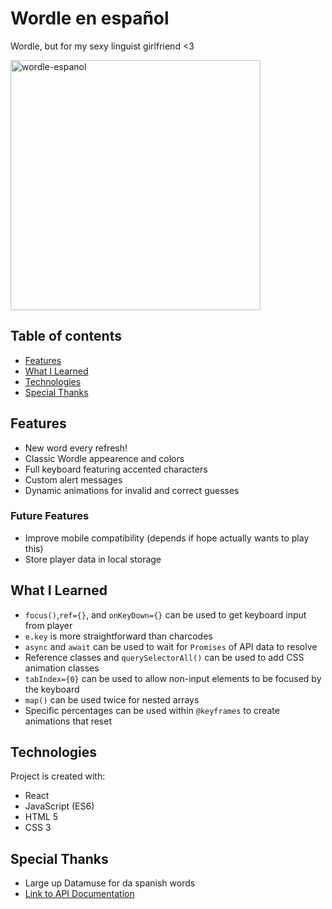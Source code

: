 # Wordle en español
Wordle, but for my sexy linguist girlfriend <3

<img width="400" alt="wordle-espanol" src="https://user-images.githubusercontent.com/96708796/165432122-272aabdd-2c4c-48c0-af6a-9f0705d1ac24.png">

## Table of contents
* [Features](#features)
* [What I Learned](#what-i-learned)
* [Technologies](#technologies)
* [Special Thanks](#special-thanks)

## Features
* New word every refresh!
* Classic Wordle appearence and colors
* Full keyboard featuring accented characters
* Custom alert messages
* Dynamic animations for invalid and correct guesses

### Future Features
* Improve mobile compatibility (depends if hope actually wants to play this)
* Store player data in local storage

## What I Learned
* `focus()`,`ref={}`, and `onKeyDown={}` can be used to get keyboard input from player
*  `e.key` is more straightforward than charcodes
* `async` and `await` can be used to wait for `Promises` of API data to resolve
*  Reference classes and `querySelectorAll()` can be used to add CSS animation classes
*  `tabIndex={0}` can be used to allow non-input elements to be focused by the keyboard
*  `map()` can be used twice for nested arrays
*  Specific percentages can be used within `@keyframes` to create animations that reset
	
## Technologies
Project is created with:
* React
* JavaScript (ES6)
* HTML 5
* CSS 3
	
## Special Thanks
* Large up Datamuse for da spanish words
* [Link to API Documentation](https://www.datamuse.com/api/)

